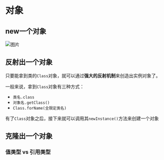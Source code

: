 # 对象

## new一个对象

![图片](https://mmbiz.qpic.cn/mmbiz_png/xq9PqibkVAzocppApuke2Asr5975ia9RickjqOAOeR6DEZtM4kLLSG1Sy1yDYyb1cIDcRd0niaOuuYuUvETNMkjA1w/640?wx_fmt=png&wxfrom=5&wx_lazy=1&wx_co=1)

## 反射出一个对象

只要能拿到类的`Class`对象，就可以通过**强大的反射机制**来创造出实例对象了。

一般来说，拿到`Class`对象有三种方式：

- `类名.class`
- `对象名.getClass()`
- `Class.forName(全限定类名)`

有了`Class`对象之后，接下来就可以调用其`newInstance()`方法来创建一个对象

## 克隆出一个对象

### 值类型 vs 引用类型